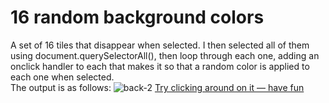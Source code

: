 # 16 random background colors
A set of 16 tiles that disappear when selected. I then selected all of them using document.querySelectorAll(), then loop through each one, adding an onclick handler to each that makes it so that a random color is applied to each one when selected.
<br>The output is as follows: 
![back-2](https://user-images.githubusercontent.com/75128568/105864393-2a387700-5ff2-11eb-9cf8-1ce051d5642e.PNG)
[Try clicking around on it — have fun](https://oyelakin-mercy.github.io/16-random-background-colors/)
